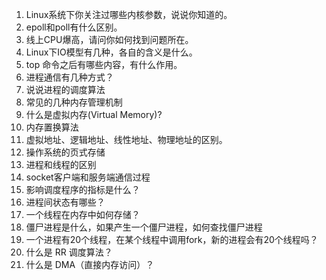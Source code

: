1. Linux系统下你关注过哪些内核参数，说说你知道的。
2. epoll和poll有什么区别。
3. 线上CPU爆高，请问你如何找到问题所在。
4. Linux下IO模型有几种，各自的含义是什么。
5. top 命令之后有哪些内容，有什么作用。
6. 进程通信有几种方式？
7. 说说进程的调度算法
8. 常见的几种内存管理机制
9. 什么是虚拟内存(Virtual Memory)?
10. 内存置换算法
11. 虚拟地址、逻辑地址、线性地址、物理地址的区别。
12. 操作系统的页式存储
13. 进程和线程的区别
14. socket客户端和服务端通信过程
15. 影响调度程序的指标是什么？
16. 进程间状态有哪些？
17. 一个线程在内存中如何存储？
18. 僵尸进程是什么，如果产生一个僵尸进程，如何查找僵尸进程
19. 一个进程有20个线程，在某个线程中调用fork，新的进程会有20个线程吗？
20. 什么是 RR 调度算法？
21. 什么是 DMA（直接内存访问）？
